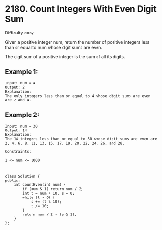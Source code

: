 # 2180. Count Integers With Even Digit Sum
Difficulty easy

Given a positive integer num, return the number of positive integers less than or equal to num whose digit sums are even.

The digit sum of a positive integer is the sum of all its digits.


## Example 1:
```
Input: num = 4
Output: 2
Explanation:
The only integers less than or equal to 4 whose digit sums are even are 2 and 4.    
```


## Example 2:
```
Input: num = 30
Output: 14
Explanation:
The 14 integers less than or equal to 30 whose digit sums are even are
2, 4, 6, 8, 11, 13, 15, 17, 19, 20, 22, 24, 26, and 28.
```


```
Constraints:

1 <= num <= 1000
```


#
```
class Solution {
public:
    int countEven(int num) {
        if (num & 1) return num / 2;
        int t = num / 10, s = 0;
        while (t > 0) {
            s += (t % 10);
            t /= 10;
        } 
        return num / 2 - (s & 1);
    }
};
```